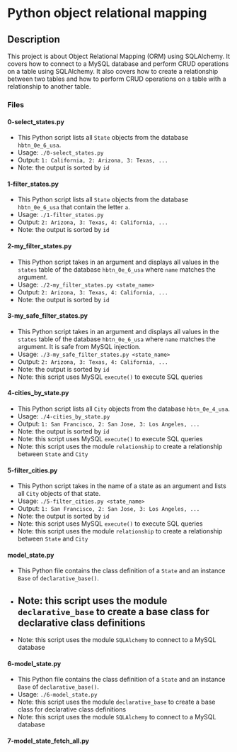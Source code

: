 # Python object relational mapping
## Description
This project is about Object Relational Mapping (ORM) using SQLAlchemy. It covers how to connect to a MySQL database and perform CRUD operations on a table using SQLAlchemy. It also covers how to create a relationship between two tables and how to perform CRUD operations on a table with a relationship to another table.
### Files
#### <a>0-select_states.py</a>
- This Python script lists all `State` objects from the database `hbtn_0e_6_usa`.
- Usage: `./0-select_states.py`
- Output: `1: California, 2: Arizona, 3: Texas, ...`
- Note: the output is sorted by `id`
#### <a>1-filter_states.py</a>
- This Python script lists all `State` objects from the database `hbtn_0e_6_usa` that contain the letter `a`.
- Usage: `./1-filter_states.py`
- Output: `2: Arizona, 3: Texas, 4: California, ...`
- Note: the output is sorted by `id`
#### <a>2-my_filter_states.py</a>
- This Python script takes in an argument and displays all values in the `states` table of the database `hbtn_0e_6_usa` where `name` matches the argument.
- Usage: `./2-my_filter_states.py <state_name>`
- Output: `2: Arizona, 3: Texas, 4: California, ...`
- Note: the output is sorted by `id`
#### <a>3-my_safe_filter_states.py</a>
- This Python script takes in an argument and displays all values in the `states` table of the database `hbtn_0e_6_usa` where `name` matches the argument. It is safe from MySQL injection.
- Usage: `./3-my_safe_filter_states.py <state_name>`
- Output: `2: Arizona, 3: Texas, 4: California, ...`
- Note: the output is sorted by `id`
- Note: this script uses MySQL `execute()` to execute SQL queries
#### <a>4-cities_by_state.py</a>
- This Python script lists all `City` objects from the database `hbtn_0e_4_usa`.
- Usage: `./4-cities_by_state.py`
- Output: `1: San Francisco, 2: San Jose, 3: Los Angeles, ...`
- Note: the output is sorted by `id`
- Note: this script uses MySQL `execute()` to execute SQL queries
- Note: this script uses the module `relationship` to create a relationship between `State` and `City`
#### <a>5-filter_cities.py</a>
- This Python script takes in the name of a state as an argument and lists all `City` objects of that state.
- Usage: `./5-filter_cities.py <state_name>`
- Output: `1: San Francisco, 2: San Jose, 3: Los Angeles, ...`
- Note: the output is sorted by `id`
- Note: this script uses MySQL `execute()` to execute SQL queries
- Note: this script uses the module `relationship` to create a relationship between `State` and `City`
#### <a>model_state.py</a>
- This Python file contains the class definition of a `State` and an instance `Base` of `declarative_base()`.
- Note: this script uses the module `declarative_base` to create a base class for declarative class definitions
  - 
- Note: this script uses the module `SQLAlchemy` to connect to a MySQL database
#### <a>6-model_state.py</a>
- This Python file contains the class definition of a `State` and an instance `Base` of `declarative_base()`.
- Usage: `./6-model_state.py`
- Note: this script uses the module `declarative_base` to create a base class for declarative class definitions
- Note: this script uses the module `SQLAlchemy` to connect to a MySQL database
#### <a>7-model_state_fetch_all.py</a>

